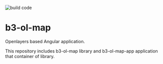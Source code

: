 ![build code](https://github.com/bayramucuncu/b3-ol-map/workflows/build%20code/badge.svg)
# b3-ol-map
Openlayers based Angular application.

This repository includes b3-ol-map library and b3-ol-map-app application that container of library.
